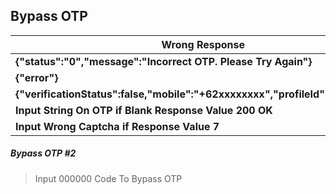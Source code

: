 ## Bypass OTP

Wrong Response | Manipulate Response
----------------|--------------------
**{"status":"0","message":"Incorrect OTP. Please Try Again"}** | **{"status":"1","message":"Correct OTP"}**
**{"error"}** | **{"Success"}**
**{"verificationStatus":false,"mobile":"+62xxxxxxxx","profileId":"450xxxxx"}** | **{"verificationStatus":true,"mobile":"+62xxxxxxxx","profileId":"450xxxxx"}**
**Input String On OTP if Blank Response Value 200 OK** | **Add number 1**
**Input Wrong Captcha if Response Value 7** | **Change 7 to 1**

##### Bypass OTP #2
> Input 000000 Code To Bypass OTP
